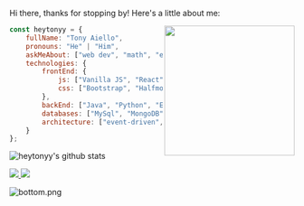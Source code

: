 Hi there, thanks for stopping by! Here's a little about me:

<img align='right' src="https://raw.githubusercontent.com/heytonyy/images/main/octocat-1672874301774.png?token=GHSAT0AAAAAAB5AODQQGLGROZPRZOLZ66PIY5WBPYA" width="230">

```javascript
const heytonyy = {
    fullName: "Tony Aiello",
    pronouns: "He" | "Him",
    askMeAbout: ["web dev", "math", "education", "cryptography", "fantasy", "games", "music"],
    technologies: {
        frontEnd: {
            js: ["Vanilla JS", "React"],
            css: ["Bootstrap", "Halfmoon", "Material UI"]
        },
        backEnd: ["Java", "Python", "Express"],
        databases: ["MySql", "MongoDB"],
        architecture: ["event-driven", "single page applications"],
    }
};
```

![heytonyy's github stats](https://github-readme-stats.vercel.app/api?username=heytonyy&hide=contribs,prs&count_private=true&show_icons=true)

<a href="https://github.com/heytonyy">
  <img src="https://img.shields.io/github/followers/heytonyy">
</a>
<a href="https://github.com/heytonyy">
   <img src="https://komarev.com/ghpvc/?username=heytonyy">
</a>

![bottom.png](https://raw.githubusercontent.com/heytonyy/images/main/banner%20triangle.png?token=GHSAT0AAAAAAB5AODQQKZOT7IVLUTFJDH42Y5WBZXQ)
